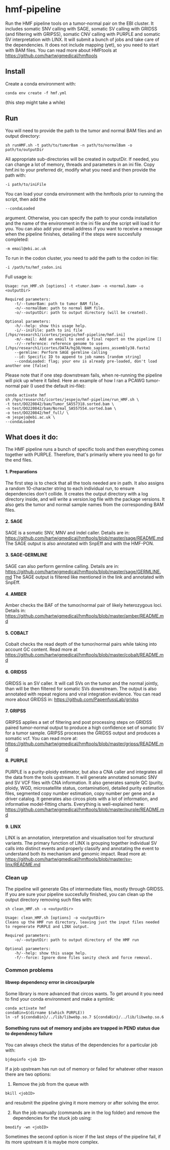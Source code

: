 # hmf-pipeline
Run the HMF pipeline tools on a tumor-normal pair on the EBI cluster. It includes somatic SNV calling with SAGE, somatic SV calling with GRIDSS (and filtering with GRIPSS), somatic CNV calling with PURPLE and somatic SV interpretation with LINX. It will submit a bunch of jobs and take care of the dependencies. It does not include mapping (yet), so you need to start with BAM files. You can read more about HMFtools at https://github.com/hartwigmedical/hmftools

## Install
Create a conda environment with:
```
conda env create -f hmf.yml
```
(this step might take a while)

## Run
You will need to provide the path to the tumor and normal BAM files and an output directory:
```
sh runHMF.sh -t path/to/tumorBam -n path/to/normalBam -o path/to/outputDir
```
All appropriate sub-directories will be created in outputDir. If needed, you can change a lot of memory, threads and parameters in an ini file. Copy hmf.ini to your preferred dir, modify what you need and then provide the path with:
```
-i path/to/iniFile
```
You can load your conda environment with the hmftools prior to running the script, then add the
```
--condaLoaded
```
argument. Otherwise, you can specify the path to your conda installation and the name of the environment in the ini file and the script will load it for you.
You can also add your email address if you want to receive a message when the pipeline finishes, detailing if the steps were succesfully completed:
```
-m email@ebi.ac.uk
```

To run in the codon cluster, you need to add the path to the codon ini file:
```
-i /path/to/hmf_codon.ini
```

Full usage is:
```
Usage: run_HMF.sh [options] -t <tumor.bam> -n <normal.bam> -o <outputDir>

Required parameters:
	-t/--tumorBam: path to tumor BAM file.
	-n/--normalBam: path to normal BAM file.
	-o/--outputDir: path to output directory (will be created).

Optional parameters:
	-h/--help: show this usage help.
	-i/--iniFile: path to ini file [/hps/research1/icortes/jespejo/hmf-pipeline/hmf.ini]
	-m/--mail: Add an email to send a final report on the pipeline []
	-r/--reference: reference genome to use [/hps/research1/icortes/DATA/hg38/Homo_sapiens_assembly38.fasta]
	--germline: Perform SAGE germline calling
	--id: Specific ID to append to job names [random string]
	--condaLoaded: flag; your env is already pre-loaded, don't load another one [false]
```
Please note that if one step downstream fails, when re-running the pipeline will pick up where it failed.
Here an example of how I ran a PCAWG tumor-normal pair (I used the default ini-file):
```
conda activate hmf
sh /hps/research1/icortes/jespejo/hmf-pipeline/run_HMF.sh \
-t test/DO220842/bam/Tumor_SA557318.sorted.bam \
-n test/DO220842/bam/Normal_SA557554.sorted.bam \
-o test/DO220842/hmf_full/ \
-m jespejo@ebi.ac.uk \
--condaLoaded
```


## What does it do:
The HMF pipeline runs a bunch of specific tools and then everything comes together with PURPLE. Therefore, that's primarily where you need to go for the end files.
#### 1. Preparations
The first step is to check that all the tools needed are in path. It also assigns a random 10-character string to each individual run, to ensure dependencies don't collide. It creates the output directory with a log directory inside, and will write a version.log file with the package versions. It also gets the tumor and normal sample names from the corresponding BAM files.

#### 2. SAGE
SAGE is a somatic SNV, MNV and indel caller. Details are in: https://github.com/hartwigmedical/hmftools/blob/master/sage/README.md
The SAGE output is also annotated with SnpEff and with the HMF-PON.

#### 3. SAGE-GERMLINE
SAGE can also perform germline calling. Details are in: https://github.com/hartwigmedical/hmftools/blob/master/sage/GERMLINE.md
The SAGE output is filtered like mentioned in the link and annotated with SnpEff. 

#### 4. AMBER
Amber checks the BAF of the tumor/normal pair of likely heterozygous loci. Details in: https://github.com/hartwigmedical/hmftools/blob/master/amber/README.md

#### 5. COBALT
Cobalt checks the read depth of the tumor/normal pairs while taking into account GC content. Read more at https://github.com/hartwigmedical/hmftools/blob/master/cobalt/README.md

#### 6. GRIDSS
GRIDSS is an SV caller. It will call SVs on the tumor and the normal jointly, than will be then filtered for somatic SVs downstream. The output is also annotated with repeat regions and viral integration evidence. You can read more about GRIDSS in: https://github.com/PapenfussLab/gridss

#### 7. GRIPSS
GRIPSS applies a set of filtering and post processing steps on GRIDSS paired tumor-normal output to produce a high confidence set of somatic SV for a tumor sample. GRIPSS processes the GRIDSS output and produces a somatic vcf. You can read more at: https://github.com/hartwigmedical/hmftools/blob/master/gripss/README.md

#### 8. PURPLE
PURPLE is a purity-ploidy estimator, but also a CNA caller and integrates all the data from the tools upstream. It will generate annotated somatic SNV and SV VCF files with CNA information. It also generates sample QC (purity, ploidy, WGD, microsatellite status, contamination), detailed purity estimation files, segmented copy number estimation, copy number per gene and a driver catalog. It generates also circos plots with a lot of information, and informative model-fitting charts. Everything is well-explained here: https://github.com/hartwigmedical/hmftools/blob/master/purple/README.md

#### 9. LINX
LINX is an annotation, interpretation and visualisation tool for structural variants. The primary function of LINX is grouping together individual SV calls into distinct events and properly classify and annotating the event to understand both its mechanism and genomic impact. Read more at: https://github.com/hartwigmedical/hmftools/blob/master/sv-linx/README.md

### Clean up
The pipeline will generate Gbs of intermediate files, mostly through GRIDSS. If you are sure your pipeline succesfully finished, you can clean up the output directory removing such files with:
```
sh clean_HMF.sh -o <outputDir>
```
```
Usage: clean_HMF.sh [options] -o <outputDir>
Cleans up the HMF run directory, leaving just the input files needed to regenerate PURPLE and LINX output.

Required parameters:
	-o/--outputDir: path to output directory of the HMF run

Optional parameters:
	-h/--help: show this usage help.
	-f/--force: Ignore done files sanity check and force removal.
```

### Common problems
#### libwep dependency error in circos/purple
Some library is more advanced that circos wants. To get around it you need to find your conda environment and make a symlink:
```
conda activate hmf
condaBin=$(dirname $(which PURPLE))
ln -sf ${condaBin}/../lib/libwebp.so.7 ${condaBin}/../lib/libwebp.so.6
```

#### Something runs out of memory and jobs are trapped in PEND status due to dependency failure
You can always check the status of the dependencies for a particular job with:
```
bjdepinfo <job ID>
```
If a job upstream has run out of memory or failed for whatever other reason there are two options:

1. Remove the job from the queue with
```
bkill <jobID>
```  
and resubmit the pipeline giving it more memory or after solving the error.

2. Run the job manually (commands are in the log folder) and remove the dependencies for the stuck job using:
```
bmodify -wn <jobID>
```

Sometimes the second option is nicer if the last steps of the pipeline fail, if its more upstream it is maybe more complex.
